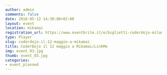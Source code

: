 ```yaml
---
author: admin
comments: false
date: 2018-05-12 14:30:00+02:00
layout: event
location: mikamai
registration_url: https://www.eventbrite.it/e/biglietti-coderdojo-milano-mikamailinkme-45816912619
type: Player
slug: coderdojo-il-12-maggio-a-mikamai
title: CoderDojo il 12 maggio a Mikamai/LinkMe
img: event_03.jpg
thumb: event_03.jpg
categories:
- event_planned
---
```


